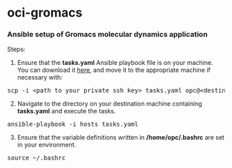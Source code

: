 # oci-gromacs
### Ansible setup of Gromacs molecular dynamics application

Steps:

1. Ensure that the <b>tasks.yaml</b> Ansible playbook file is on your machine. You can download it [here](https://github.com/oci-hpc/oci-gromacs/archive/refs/heads/main.zip), and move it to the appropriate machine if necessary with:
<pre>
scp -i &ltpath to your private ssh key&gt tasks.yaml opc@&ltdestination machine ip address&gt:&ltdestination directory&gt
</pre>
2. Navigate to the directory on your destination machine containing <b>tasks.yaml</b> and execute the tasks.
<pre>
ansible-playbook -i hosts tasks.yaml
</pre>
3. Ensure that the variable definitions written in <b>/home/opc/.bashrc</b> are set in your environment.
<pre>
source ~/.bashrc
</pre>
